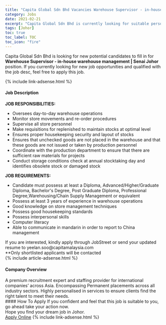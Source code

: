 ```yaml
---
title: "Capita Global Sdn Bhd Vacancies Warehouse Supervisor - in-house warehouse management | Senai Johor" 
category: Jobs 
date: 2021-02-21 
excerpt: "Capita Global Sdn Bhd is currently looking for suitable person to fill in the Warehouse Supervisor - in-house warehouse management | Senai Johor which based in Johor" 
tags: [Johor] 
toc: true 
toc_label: TOC 
toc_icon: "fire" 
--- 
```


<p>Capita Global Sdn Bhd is looking for new potential candidates to fill in for <b>Warehouse Supervisor - in-house warehouse management | Senai Johor</b> position. If you currently looking for new job opportunities and qualified with the job desc, feel free to apply this job.
</p>{% include link-adsense.html %} 
<div><div><h4>Job Description</h4></div><div><div><span><div><div><strong>JOB RESPONSIBILITIES:</strong></div><ul><li>Oversees day-to-day warehouse operations</li><li>Monitor store movements and re-order procedures</li><li>Supervise all store personnel</li><li>Make requisitions for replenished to maintain stocks at optimal level</li><li>Ensures proper housekeeping security and layout of stocks</li><li>Ensures that unchecked goods are not placed in the warehouse and that these goods are not issued or taken by production personnel</li><li>Coordinate with the production department to ensure that there are sufficient raw materials for projects</li><li>Conduct storage conditions check at annual stocktaking day and identifies obsolete stock or damaged stock</li></ul><div><strong>JOB REQUIREMENTS:</strong></div><ul><li>Candidate must possess at least a Diploma, Advanced/Higher/Graduate Diploma, Bachelor's Degree, Post Graduate Diploma, Professional Degree,Warehousing/Chain Supply Management&#160;or equivalent</li><li>Possess at least 3 years of experience in warehouse operations</li><li>Good knowledge on store management techniques</li><li>Possess good housekeeping standards</li><li>Possess interpersonal skills</li><li>Computer literacy</li><li>Able to communicate in mandarin in order to report to China management</li></ul><div>If you are interested, kindly apply through JobStreet or send your updated resume to yeelan.soo@capitamalaysia.com</div><div>**Only shortlisted applicants will be contacted</div></div></span></div></div></div> 
{% include article-adsense.html %} 
<div><div><h4>Company Overview</h4></div><div><div><span><div><div>A premium recruitment expert and staffing provider for international companies&#8217; across Asia. Encompassing Permanent placements across all industry sectors. Highly personalised in services to ensure clients find the right talent to meet their needs.</div></div></span></div></div></div> 
#### How To Apply 
If you confident and feel that this job is suitable to you, go ahead take your action now. <br/> 
Hope you find your dream job in Johor. <br/> 
<a href="https://www.jobstreet.com.my/en/job/warehouse-supervisor-in-house-warehouse-management-%7C-senai-johor-4486836?jobId=jobstreet-my-job-4486836&" class="btn btn--info" target="_blank" rel="nofollow noopenner">Apply Online</a> 
{% include link-adsense.html %} 